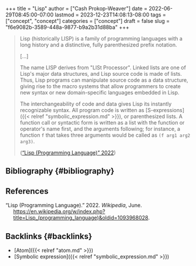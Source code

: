 +++
title = "Lisp"
author = ["Cash Prokop-Weaver"]
date = 2022-06-29T08:45:00-07:00
lastmod = 2023-12-23T14:08:13-08:00
tags = ["concept", "concept"]
categories = ["concept"]
draft = false
slug = "f6e9082b-3589-448a-9877-b9a2b31d88ba"
+++

> Lisp (historically LISP) is a family of programming languages with a long history and a distinctive, fully parenthesized prefix notation.
>
> [...]
>
> The name LISP derives from "LISt Processor". Linked lists are one of Lisp's major data structures, and Lisp source code is made of lists. Thus, Lisp programs can manipulate source code as a data structure, giving rise to the macro systems that allow programmers to create new syntax or new domain-specific languages embedded in Lisp.
>
> The interchangeability of code and data gives Lisp its instantly recognizable syntax. All program code is written as [S-expressions]({{< relref "symbolic_expression.md" >}}), or parenthesized lists. A function call or syntactic form is written as a list with the function or operator's name first, and the arguments following; for instance, a function `f` that takes three arguments would be called as `(f arg1 arg2 arg3)`.
>
> (<a href="#citeproc_bib_item_1">“Lisp (Programming Language)” 2022</a>)


## Bibliography {#bibliography}

## References

<style>.csl-entry{text-indent: -1.5em; margin-left: 1.5em;}</style><div class="csl-bib-body">
  <div class="csl-entry"><a id="citeproc_bib_item_1"></a>“Lisp (Programming Language).” 2022. <i>Wikipedia</i>, June. <a href="https://en.wikipedia.org/w/index.php?title=Lisp_(programming_language)&oldid=1093968028">https://en.wikipedia.org/w/index.php?title=Lisp_(programming_language)&#38;oldid=1093968028</a>.</div>
</div>



## Backlinks {#backlinks}

-   [Atom]({{< relref "atom.md" >}})
-   [Symbolic expression]({{< relref "symbolic_expression.md" >}})
